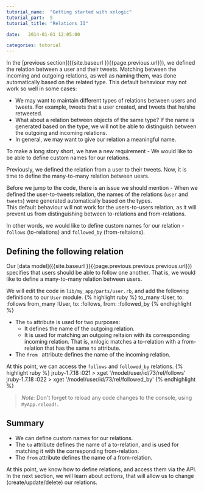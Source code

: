 ```yaml
---
tutorial_name:  "Getting started with xnlogic"
tutorial_part:  5
tutorial_title: "Relations II"

date:   2014-01-01 12:05:00

categories: tutorial
---
```


In the [previous section]({{site.baseurl }}{{page.previous.url}}), we defined the relation between a user and their tweets. Matching between the incoming and outgoing relations, as well as naming them, was done automatically based on the related type. This default behaviour may not work so well in some cases:

 * We may want to maintain different types of relations between users and tweets. For example, tweets that a user created, and tweets that he/she retweeted.
 * What about a relation between objects of the same type? If the name is generated based on the type, we will not be able to distinguish between the outgoing and incoming relations.
 * In general, we may want to give our relation a meaningful name.

To make a long story short, we have a new requirement - We would like to be able to define custom names for our relations.




Previously, we defined the relation from a user to their tweets. Now, it is time to define the many-to-many relation between uesrs.

Before we jump to the code, there is an issue we should mention - When we defined the user-to-tweets relation, the names of the relations (`user` and `tweets`) were generated automatically based on the types.    
This default behaviour will not work for the users-to-users relation, as it will prevent us from distinguishing between to-relations and from-relations.

In other words, we would like to define custom names for our relation - `follows` (to-relations) and `followed_by` (from-reltaions).




## Defining the following relation

Our [data model]({{site.baseurl }}{{page.previous.previous.previous.url}}) specifies that users should be able to follow one another. That is, we would like to define a many-to-many relation between users.

We will edit the code in `lib/my_app/parts/user.rb`, and add the following definitions to our `User` module.
{% highlight ruby %}
to_many   :User, to: :follows
from_many :User, to: :follows, from: :followed_by
{% endhighlight %}

 * The `to` attribute is used for two purposes:
   * It defines the name of the  outgoing relation.
   * It is used for matching an outgoing reltaion with its corresponding incoming relation. That is, xnlogic matches a to-relation with a from-relation that has the same `to` attribute.
 * The `from ` attribute defines the name of the incoming relation.

At this point, we can access the `follows` and `followed_by` relations.
{% highlight ruby %}
jruby-1.7.18 :021 > xget '/model/user/id/73/rel/follows'
jruby-1.7.18 :022 > xget '/model/user/id/73/rel/followed_by'
{% endhighlight %}

> _Note:_ Don't forget to reload any code changes to the console, using `MyApp.reload!`.


## Summary

 * We can define custom names for our relations.
 * The `to` attribute defines the name of a to-relation, and is used for matching it with the corresponding from-relation. 
 * The `from` attribute defines the name of a from-relation.

At this point, we know how to define relations, and access them via the API. In the next section, we will learn about _actions_, that will allow us to change (create/update/delete) our relations.

